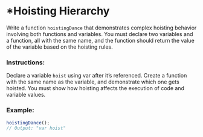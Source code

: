 # \*Hoisting Hierarchy

Write a function `hoistingDance` that demonstrates complex hoisting behavior involving both functions and variables. You must declare two variables and a function, all with the same name, and the function should return the value of the variable based on the hoisting rules.

### Instructions:

Declare a variable `hoist` using var after it’s referenced.
Create a function with the same name as the variable, and demonstrate which one gets hoisted.
You must show how hoisting affects the execution of code and variable values.

### Example:

```js
hoistingDance();
// Output: "var hoist"
```
